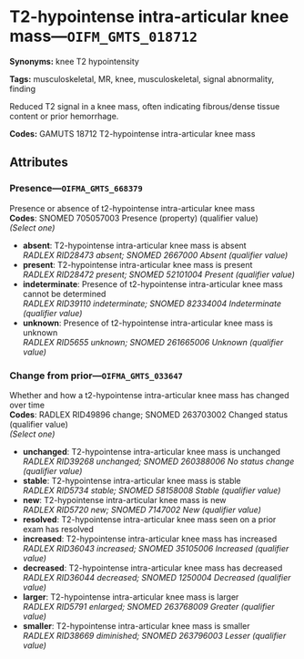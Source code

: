# T2-hypointense intra-articular knee mass—`OIFM_GMTS_018712`

**Synonyms:** knee T2 hypointensity

**Tags:** musculoskeletal, MR, knee, musculoskeletal, signal abnormality, finding

Reduced T2 signal in a knee mass, often indicating fibrous/dense tissue content or prior hemorrhage.

**Codes:** GAMUTS 18712 T2-hypointense intra-articular knee mass

## Attributes

### Presence—`OIFMA_GMTS_668379`

Presence or absence of t2-hypointense intra-articular knee mass  
**Codes**: SNOMED 705057003 Presence (property) (qualifier value)  
*(Select one)*

- **absent**: T2-hypointense intra-articular knee mass is absent  
_RADLEX RID28473 absent; SNOMED 2667000 Absent (qualifier value)_
- **present**: T2-hypointense intra-articular knee mass is present  
_RADLEX RID28472 present; SNOMED 52101004 Present (qualifier value)_
- **indeterminate**: Presence of t2-hypointense intra-articular knee mass cannot be determined  
_RADLEX RID39110 indeterminate; SNOMED 82334004 Indeterminate (qualifier value)_
- **unknown**: Presence of t2-hypointense intra-articular knee mass is unknown  
_RADLEX RID5655 unknown; SNOMED 261665006 Unknown (qualifier value)_

### Change from prior—`OIFMA_GMTS_033647`

Whether and how a t2-hypointense intra-articular knee mass has changed over time  
**Codes**: RADLEX RID49896 change; SNOMED 263703002 Changed status (qualifier value)  
*(Select one)*

- **unchanged**: T2-hypointense intra-articular knee mass is unchanged  
_RADLEX RID39268 unchanged; SNOMED 260388006 No status change (qualifier value)_
- **stable**: T2-hypointense intra-articular knee mass is stable  
_RADLEX RID5734 stable; SNOMED 58158008 Stable (qualifier value)_
- **new**: T2-hypointense intra-articular knee mass is new  
_RADLEX RID5720 new; SNOMED 7147002 New (qualifier value)_
- **resolved**: T2-hypointense intra-articular knee mass seen on a prior exam has resolved  
- **increased**: T2-hypointense intra-articular knee mass has increased  
_RADLEX RID36043 increased; SNOMED 35105006 Increased (qualifier value)_
- **decreased**: T2-hypointense intra-articular knee mass has decreased  
_RADLEX RID36044 decreased; SNOMED 1250004 Decreased (qualifier value)_
- **larger**: T2-hypointense intra-articular knee mass is larger  
_RADLEX RID5791 enlarged; SNOMED 263768009 Greater (qualifier value)_
- **smaller**: T2-hypointense intra-articular knee mass is smaller  
_RADLEX RID38669 diminished; SNOMED 263796003 Lesser (qualifier value)_